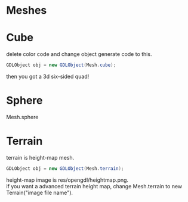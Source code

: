 # Meshes
# Cube
delete color code and change object generate code to this.
```java
GDLObject obj = new GDLObject(Mesh.cube);
```
then you got a 3d six-sided quad!
# Sphere
Mesh.sphere
# Terrain
terrain is height-map mesh.
```java
GDLObject obj = new GDLObject(Mesh.terrain);
```
height-map image is res/opengdl/heightmap.png.<br>
if you want a advanced terrain height map, change Mesh.terrain to 
new Terrain("image file name").
